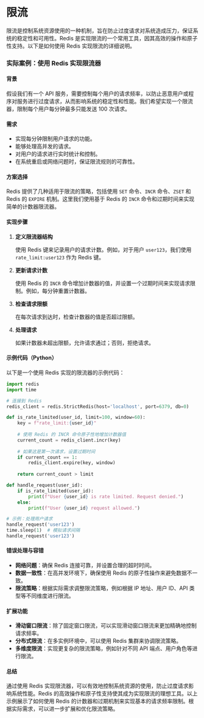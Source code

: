 # 限流
限流是控制系统资源使用的一种机制，旨在防止过度请求对系统造成压力，保证系统的稳定性和可用性。Redis 是实现限流的一个常用工具，因其高效的操作和原子性支持。以下是如何使用 Redis 实现限流的详细说明。

### 实际案例：使用 Redis 实现限流器

#### 背景

假设我们有一个 API 服务，需要控制每个用户的请求频率，以防止恶意用户或程序对服务进行过度请求，从而影响系统的稳定性和性能。我们希望实现一个限流器，限制每个用户每分钟最多只能发送 100 次请求。

#### 需求

- 实现每分钟限制用户请求的功能。
- 能够处理高并发的请求。
- 对用户的请求进行实时统计和控制。
- 在系统重启或网络问题时，保证限流规则的可靠性。

#### 方案选择

Redis 提供了几种适用于限流的策略，包括使用 `SET` 命令、`INCR` 命令、`ZSET` 和 Redis 的 `EXPIRE` 机制。这里我们使用基于 Redis 的 `INCR` 命令和过期时间来实现简单的计数器限流器。

#### 实现步骤

1. **定义限流器结构**

   使用 Redis 键来记录用户的请求计数。例如，对于用户 `user123`，我们使用 `rate_limit:user123` 作为 Redis 键。

2. **更新请求计数**

   使用 Redis 的 `INCR` 命令增加计数器的值，并设置一个过期时间来实现请求限制。例如，每分钟重置计数器。

3. **检查请求限额**

   在每次请求到达时，检查计数器的值是否超过限额。

4. **处理请求**

   如果计数器未超出限额，允许请求通过；否则，拒绝请求。

#### 示例代码（Python）

以下是一个使用 Redis 实现的限流器的示例代码：

```python
import redis
import time

# 连接到 Redis
redis_client = redis.StrictRedis(host='localhost', port=6379, db=0)

def is_rate_limited(user_id, limit=100, window=60):
    key = f"rate_limit:{user_id}"
    
    # 使用 Redis 的 INCR 命令原子性地增加计数器值
    current_count = redis_client.incr(key)
    
    # 如果这是第一次请求，设置过期时间
    if current_count == 1:
        redis_client.expire(key, window)
    
    return current_count > limit

def handle_request(user_id):
    if is_rate_limited(user_id):
        print(f"User {user_id} is rate limited. Request denied.")
    else:
        print(f"User {user_id} request allowed.")

# 示例：处理用户请求
handle_request('user123')
time.sleep(1)  # 模拟请求间隔
handle_request('user123')
```

#### 错误处理与容错

- **网络问题**：确保 Redis 连接可靠，并设置合理的超时时间。
- **数据一致性**：在高并发环境下，确保使用 Redis 的原子性操作来避免数据不一致。
- **限流策略**：根据实际需求调整限流策略，例如根据 IP 地址、用户 ID、API 类型等不同维度进行限流。

#### 扩展功能

- **滑动窗口限流**：除了固定窗口限流，可以实现滑动窗口限流来更加精确地控制请求频率。
- **分布式限流**：在多实例环境中，可以使用 Redis 集群来协调限流策略。
- **多维度限流**：实现更复杂的限流策略，例如针对不同 API 端点、用户角色等进行限流。

#### 总结

通过使用 Redis 实现限流器，可以有效地控制系统资源的使用，防止过度请求影响系统性能。Redis 的高效操作和原子性支持使其成为实现限流的理想工具。以上示例展示了如何使用 Redis 的计数器和过期机制来实现基本的请求频率限制。根据实际需求，可以进一步扩展和优化限流策略。